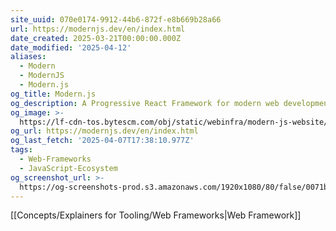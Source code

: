 ```yaml
---
site_uuid: 070e0174-9912-44b6-872f-e8b669b28a66
url: https://modernjs.dev/en/index.html
date_created: 2025-03-21T00:00:00.000Z
date_modified: '2025-04-12'
aliases:
  - Modern
  - ModernJS
  - Modern.js
og_title: Modern.js
og_description: A Progressive React Framework for modern web development.
og_image: >-
  https://lf-cdn-tos.bytescm.com/obj/static/webinfra/modern-js-website/assets/images/images/modernjs-logo.svg
og_url: https://modernjs.dev/en/index.html
og_last_fetch: '2025-04-07T17:38:10.977Z'
tags:
  - Web-Frameworks
  - JavaScript-Ecosystem
og_screenshot_url: >-
  https://og-screenshots-prod.s3.amazonaws.com/1920x1080/80/false/0071b25c64c75f779c8c23a15948b0de191cb3ba33b7a23d26eb13d29471b42d.jpeg
---
```




[[Concepts/Explainers for Tooling/Web Frameworks|Web Framework]]